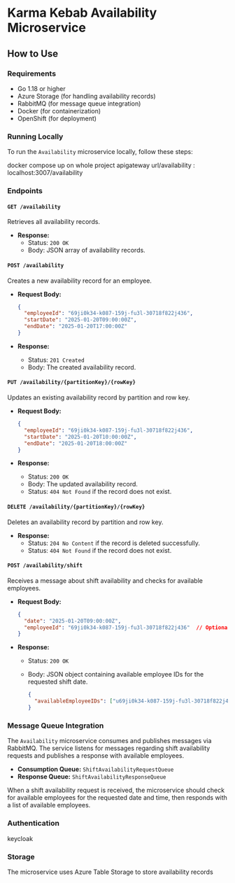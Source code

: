 # Karma Kebab Availability Microservice

## How to Use

### Requirements
- Go 1.18 or higher
- Azure Storage (for handling availability records)
- RabbitMQ (for message queue integration)
- Docker (for containerization)
- OpenShift (for deployment)

### Running Locally

To run the `Availability` microservice locally, follow these steps:

docker compose up on whole project
apigateway url/availability : localhost:3007/availability

### Endpoints

#### `GET /availability`
Retrieves all availability records.

- **Response:**
  - Status: `200 OK`
  - Body: JSON array of availability records.

#### `POST /availability`
Creates a new availability record for an employee.

- **Request Body:**
    ```json
    {
      "employeeId": "69ji0k34-k087-159j-fu3l-30718f822j436",
      "startDate": "2025-01-20T09:00:00Z",
      "endDate": "2025-01-20T17:00:00Z"
    }
    ```

- **Response:**
  - Status: `201 Created`
  - Body: The created availability record.

#### `PUT /availability/{partitionKey}/{rowKey}`
Updates an existing availability record by partition and row key.

- **Request Body:**
    ```json
    {
      "employeeId": "69ji0k34-k087-159j-fu3l-30718f822j436",
      "startDate": "2025-01-20T10:00:00Z",
      "endDate": "2025-01-20T18:00:00Z"
    }
    ```

- **Response:**
  - Status: `200 OK`
  - Body: The updated availability record.
  - Status: `404 Not Found` if the record does not exist.

#### `DELETE /availability/{partitionKey}/{rowKey}`
Deletes an availability record by partition and row key.

- **Response:**
  - Status: `204 No Content` if the record is deleted successfully.
  - Status: `404 Not Found` if the record does not exist.

#### `POST /availability/shift`
Receives a message about shift availability and checks for available employees.

- **Request Body:**
    ```json
    {
      "date": "2025-01-20T09:00:00Z",
      "employeeId": "69ji0k34-k087-159j-fu3l-30718f822j436"  // Optional employee ID filter
    }
    ```

- **Response:**
  - Status: `200 OK`
  - Body: JSON object containing available employee IDs for the requested shift date.

    ```json
    {
      "availableEmployeeIDs": ["u69ji0k34-k087-159j-fu3l-30718f822j436", "o39ji0k34-k087-159j-fu3l-30718f822j435"]
    }
    ```

### Message Queue Integration

The `Availability` microservice consumes and publishes messages via RabbitMQ. The service listens for messages regarding shift availability requests and publishes a response with available employees.

- **Consumption Queue:** `ShiftAvailabilityRequestQueue`
- **Response Queue:** `ShiftAvailabilityResponseQueue`

When a shift availability request is received, the microservice should check for available employees for the requested date and time, then responds with a list of available employees.

### Authentication
keycloak

### Storage

The microservice uses Azure Table Storage to store availability records